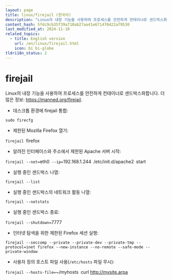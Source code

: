 ```yaml
---
layout: page
title: linux/firejail (한국어)
description: "Linux의 내장 기능을 사용하여 프로세스를 안전하게 컨테이너로 샌드박스화합니다."
content_hash: 5fdc9cb35f39a710ab27aa41e671470422a79530
last_modified_at: 2024-11-10
related_topics:
  - title: English version
    url: /en/linux/firejail.html
    icon: bi bi-globe
tldri18n_status: 2
---
```

# firejail

Linux의 내장 기능을 사용하여 프로세스를 안전하게 컨테이너로 샌드박스화합니다.
더 많은 정보: <https://manned.org/firejail>.

- 데스크톱 환경에 firejail 통합:

`sudo firecfg`

- 제한된 Mozilla Firefox 열기:

`firejail `<span class="tldr-var badge badge-pill bg-dark-lm bg-white-dm text-white-lm text-dark-dm font-weight-bold">firefox</span>

- 알려진 인터페이스와 주소에서 제한된 Apache 서버 시작:

`firejail --net=`<span class="tldr-var badge badge-pill bg-dark-lm bg-white-dm text-white-lm text-dark-dm font-weight-bold">eth0</span>` --ip=`<span class="tldr-var badge badge-pill bg-dark-lm bg-white-dm text-white-lm text-dark-dm font-weight-bold">192.168.1.244</span>` `<span class="tldr-var badge badge-pill bg-dark-lm bg-white-dm text-white-lm text-dark-dm font-weight-bold">/etc/init.d/apache2</span>` `<span class="tldr-var badge badge-pill bg-dark-lm bg-white-dm text-white-lm text-dark-dm font-weight-bold">start</span>

- 실행 중인 샌드박스 나열:

`firejail --list`

- 실행 중인 샌드박스의 네트워크 활동 나열:

`firejail --netstats`

- 실행 중인 샌드박스 종료:

`firejail --shutdown=`<span class="tldr-var badge badge-pill bg-dark-lm bg-white-dm text-white-lm text-dark-dm font-weight-bold">7777</span>

- 인터넷 탐색을 위한 제한된 Firefox 세션 실행:

`firejail --seccomp --private --private-dev --private-tmp --protocol=inet firefox --new-instance --no-remote --safe-mode --private-window`

- 사용자 정의 호스트 파일 사용(`/etc/hosts` 파일 무시):

`firejail --hosts-file=`<span class="tldr-var badge badge-pill bg-dark-lm bg-white-dm text-white-lm text-dark-dm font-weight-bold">~/myhosts</span>` `<span class="tldr-var badge badge-pill bg-dark-lm bg-white-dm text-white-lm text-dark-dm font-weight-bold">curl http://mysite.arpa</span>
